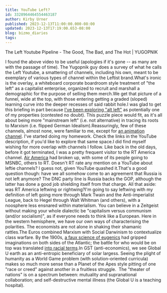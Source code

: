```yaml
---
title: YouTube Left?
id: 3328964464554463187
author: Kirby Urner
published: 2023-12-13T11:00:00.000-08:00
updated: 2023-12-13T17:19:00.653-08:00
blog: bizmo_diaries
tags: 
---
```


The Left Youtube Pipeline - The Good, The Bad, and The Hot | YUGOPNIK

I found the above video to be useful (apologies if it's gone -- as many are with the passage of time). The Yugopnik guy does a survey of what he calls the Left Youtube, a smattering of channels, including his own, meant to be exemplary of various types of channel within the Leftist brand.What's ironic is the overlay, a whiteboard corporate boardroom style treatment of "the left" as a capitalist enterprise, organized to recruit and marshall a demographic for the purpose of selling them merch.We get that picture of a funnel, wide at the top, with those entering getting a graded (sloped) learning curve into the deeper recesses of said rabbit hole.I was glad to get this briefing in part because [I've been exploring "alt left"](https://worldgame.blogspot.com/2023/11/alt-left.html) as potentially one of my properties (contested no doubt). This puzzle piece would fit, as it's all about being more "mainstream left" (i.e. not alternative) in tracing its roots to Marxism (i.e. flipped German Idealism).Reassuringly, few of these channels, almost none, were familiar to me, except for [an animation channel](https://www.youtube.com/@AamonAnimations). I've started doing my homework. Check the links in the YouTube description, if you'd like to explore that same space.I did find myself wishing for more overlap with channels I follow. Like back in the old days, before it got terminated, I was a pretty frequent visitor to the RT America channel. [Air America](https://en.wikipedia.org/wiki/Air_America_(radio_network)) had broken up, with some of its people going to MSNBC, others to RT. Doesn't RT rate any mention on a YouTube about leftie channels? I guess not, given YouTube quashed it.That's a good question though: have we all somehow come to an agreement that Russia is not left anymore? The DNC party line is Russia backs the GOP, although the latter has done a good job shielding itself from that charge. All that aside: was RT America leftwing or rightwing?I'm going to say leftwing with my definition of left going more through Mark Twain and the Anti-imperialist League, back to Hegel through Walt Whitman (and others), with a noosphere less ensnared within materialism. You can believe in a Zeitgeist without making your whole dialectic be "capitalism versus communism (and/or socialism)", as if everyone needs to think like a European. Here in the western hemisphere, we have our own ways of characterising the polarities. The economists are not alone in shaking their shamanic rattles.The Euros combined Marxism with Social Darwinism to contextualize class warfare. By the 1900s, [a faux science of eugenics](https://youtu.be/7Dyyt2kVOEg) had gripped imaginations on both sides of the Atlantic; the battle for who would be on top was translated [into racial terms](https://youtu.be/zm1yDO_nMA4).In GST (anti-economics), we see Global U earth as an anti-entropic beneficiary of solar largess. Seeing the plight of humanity as a World Game problem (with solution-oriented curricula) makes so much more sense than a Planet of the Apes style pitting of one "race or creed" against another in a fruitless struggle.  The "theater of nations" is on a spectrum between: mutuality and supranational collaboration; and self-destructive mental illness (the Global U is a teaching hospital).